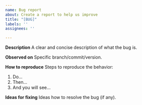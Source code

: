 ```yaml
---
name: Bug report
about: Create a report to help us improve
title: "[BUG]"
labels: ''
assignees: ''

---
```


**Description**
A clear and concise description of what the bug is.

**Observed on**
Specific branch/commit/version.

**How to reproduce**
Steps to reproduce the behavior:
1. Do...
2. Then...
3. And you will see...

**Ideas for fixing**
Ideas how to resolve the bug (if any).
